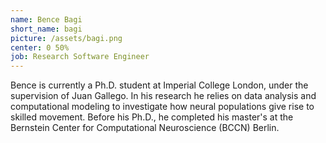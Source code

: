 ```yaml
---
name: Bence Bagi
short_name: bagi
picture: /assets/bagi.png
center: 0 50%
job: Research Software Engineer
---
```

Bence is currently a Ph.D. student at Imperial College London, under the supervision of Juan Gallego. In his research he relies on data analysis and computational modeling to investigate how neural populations give rise to skilled movement. Before his Ph.D., he completed his master's at the Bernstein Center for Computational Neuroscience (BCCN) Berlin.
